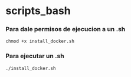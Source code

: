 # scripts_bash

### Para dale permisos de ejecucion a un .sh
    chmod +x install_docker.sh

### Para ejecutar un .sh 
    ./install_docker.sh
